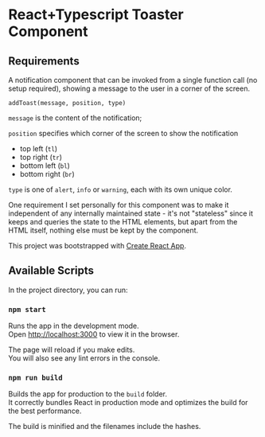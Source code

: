 # React+Typescript Toaster Component

## Requirements

A notification component that can be invoked from a single function call (no setup required), showing a message to the user in a corner of the screen.

`addToast(message, position, type)`

`message` is the content of the notification;

`position` specifies which corner of the screen to show the notification
- top left (`tl`)
- top right (`tr`)
- bottom left (`bl`)
- bottom right (`br`)

`type` is one of `alert`, `info` or `warning`, each with its own unique color.

One requirement I set personally for this component was to make it independent of any internally maintained state - it's not "stateless" since it keeps and queries the state to the HTML elements, but apart from the HTML itself, nothing else must be kept by the component.

This project was bootstrapped with [Create React App](https://github.com/facebook/create-react-app).

## Available Scripts

In the project directory, you can run:

### `npm start`

Runs the app in the development mode.<br>
Open [http://localhost:3000](http://localhost:3000) to view it in the browser.

The page will reload if you make edits.<br>
You will also see any lint errors in the console.

### `npm run build`

Builds the app for production to the `build` folder.<br>
It correctly bundles React in production mode and optimizes the build for the best performance.

The build is minified and the filenames include the hashes.<br>
